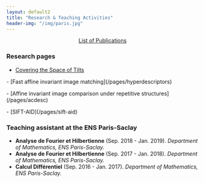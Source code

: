 ```yaml
---
layout: default2
title: "Research & Teaching Activities"
header-img: "/img/paris.jpg"
---
```


<center><a href="{{ site.baseurl }}/publications">List of Publications</a></center>

### Research pages
- [Covering the Space of Tilts](/pages/imas)
<p></p>
- [Fast affine invariant image matching](/pages/hyperdescriptors)
<p></p>
- [Affine invariant image comparison under repetitive structures](/pages/acdesc)
<p></p>
- [SIFT-AID](/pages/sift-aid)

### Teaching assistant at the ENS Paris-Saclay
- **Analyse de Fourier et Hilbertienne** (Sep. 2018 - Jan. 2019). *Department of Mathematics, ENS Paris-Saclay.*
- **Analyse de Fourier et Hilbertienne** (Sep. 2017 - Jan. 2018). *Department of Mathematics, ENS Paris-Saclay.*
- **Calcul Différentiel** (Sep. 2016 - Jan. 2017). *Department of Mathematics, ENS Paris-Saclay.*
